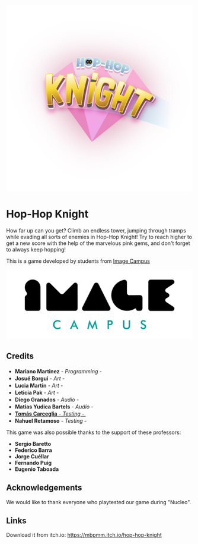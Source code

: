 <p align="center">
<img src="logo.png" alt="Hop-Hop Knight"/>
</p>

# Hop-Hop Knight

How far up can you get? Climb an endless tower, jumping through tramps while evading all sorts of enemies in Hop-Hop Knight! Try to reach higher to get a new score with the help of the marvelous pink gems, and don't forget to always keep hopping!

This is a game developed by students from <a href="https://www.imagecampus.edu.ar/">Image Campus</a>

<p align="center">
  <a href="https://www.imagecampus.edu.ar/">
    <img src="logo-image-campus.png" alt="Image Campus"/>
  </a> 
</p>


## Credits

- **Mariano Martinez** - *Programming* - <a href="https://www.https://www.linkedin.com/in/mariano-martinez-mbpmm/"><img height="16" width="16" src="https://unpkg.com/simple-icons@latest/icons/linkedin.svg" /></a> <a href="https://mbpmm.itch.io/"><img height="16" width="16" src="https://static.itch.io/images/itchio-textless-black.svg" /></a> <a href="https://github.com/mbpmm"><img height="16" width="16" src="https://unpkg.com/simple-icons@latest/icons/github.svg" /></a>
- **Josué Borgui** - *Art* - <a href="https://www.artstation.com/josueborghi"><img height="16" width="16" src="https://unpkg.com/simple-icons@latest/icons/artstation.svg" /></a>
- **Lucia Martin** - *Art* - <a href="https://www.behance.net/vandellion"><img height="16" width="16" src="https://unpkg.com/simple-icons@latest/icons/behance.svg" /></a> <a href="https://www.artstation.com/vandellion"><img height="16" width="16" src="https://unpkg.com/simple-icons@latest/icons/artstation.svg" /></a>
- **Leticia Pak** - *Art* - <a href="https://www.instagram.com/ziedrak/"><img height="16" width="16" src="https://unpkg.com/simple-icons@latest/icons/instagram.svg" /></a> <a href="https://www.artstation.com/ziedrak"><img height="16" width="16" src="https://unpkg.com/simple-icons@latest/icons/artstation.svg" /></a>
- **Diego Granados** - *Audio* - <a href="https://www.linkedin.com/in/diegogranados/"><img height="16" width="16" src="https://unpkg.com/simple-icons@latest/icons/linkedin.svg" /></a> 
- **Matias Yudica Bartels** - *Audio* - <a href="LINK A RED"><img height="16" width="16" src="https://unpkg.com/simple-icons@latest/icons/linkedin.svg" /></a> <a href="https://twitter.com/matiasyudica"><img height="16" width="16" src="https://unpkg.com/simple-icons@latest/icons/twitter.svg" />
- **Tomás Carceglia** - *Testing* - <a href="https://twitter.com/KryEdge"><img height="16" width="16" src="https://unpkg.com/simple-icons@latest/icons/twitter.svg" /></a> <a href="https://github.com/KryEdge"><img height="16" width="16" src="https://unpkg.com/simple-icons@latest/icons/github.svg" /></a> <a href="https://kryedge.itch.io/"><img height="16" width="16" src="https://static.itch.io/images/itchio-textless-black.svg" /></a>
- **Nahuel Retamoso** - *Testing* - <a href="https://www.linkedin.com/in/nahuel-retamoso-8a468b10b"><img height="16" width="16" src="https://unpkg.com/simple-icons@latest/icons/linkedin.svg" /></a> <a href="https://github.com/Tumijiu"><img height="16" width="16" src="https://unpkg.com/simple-icons@latest/icons/github.svg" /></a> 


This game was also possible thanks to the support of these professors:

- **Sergio Baretto**
- **Federico Barra**
- **Jorge Cuéllar**
- **Fernando Puig**
- **Eugenio Taboada**


## Acknowledgements

We would like to thank everyone who playtested our game during "Nucleo".


## Links

Download it from itch.io: https://mbpmm.itch.io/hop-hop-knight

